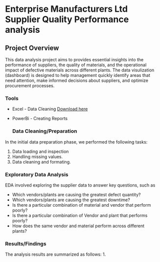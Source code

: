 # Enterprise Manufacturers Ltd Supplier Quality Performance analysis

## Project Overview 

This data analysis project aims to provides essential insights into the performance of suppliers, the quality of materials, and the operational impact of defective materials across different plants. The data visulization (dashboard) is designed to help management quickly identify areas that need attention, make informed decisions about suppliers, and optimize procurement processes.


### Tools

- Excel - Data Cleaning [Download here](https://microsoft.com)
- PowerBi  - Creating Reports


  ### Data Cleaning/Preparation

In the initial data preparation phase, we performed the following tasks:
1. Data loading and inspection
2. Handling missing values.
3. Data cleaning and formating.

### Exploratory Data Analysis

EDA involved exploring the supplier data to answer key questions, such as

- Which vendors/plants are causing the greatest defect quantity?
- Which vendors/plants are causing the greatest downtime?
- Is there a particular combination of material and vendor that perform poorly?
- Is there a particular combination of Vendor and plant that performs poorly?
- How does the same vendor and material perform across different plants?

### Results/Findings

The analysis results are summarized as follows:
1. 
